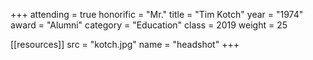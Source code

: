 +++
attending = true
honorific = "Mr."
title     = "Tim Kotch"
year      = "1974"
award     = "Alumni"
category  = "Education"
class     = 2019
weight    = 25

[[resources]]
  src  = "kotch.jpg"
  name = "headshot"
+++
